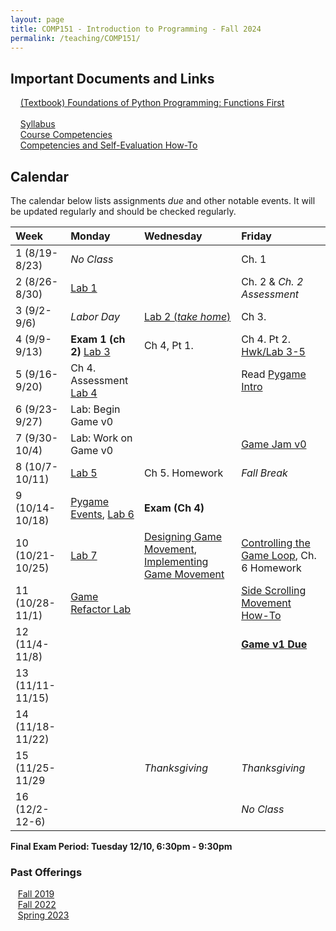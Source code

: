 ```yaml
---
layout: page
title: COMP151 - Introduction to Programming - Fall 2024
permalink: /teaching/COMP151/
---
```

## Important Documents and Links 

&nbsp;&nbsp;&nbsp; [(Textbook) Foundations of Python Programming: Functions First](https://runestone.academy/ns/books/published/mc_comp151_fa24/fopp-ff-3.html) <br><br>
&nbsp;&nbsp;&nbsp; [Syllabus](/teaching/COMP151/fa24/comp151-syllabus.pdf)<br>
&nbsp;&nbsp;&nbsp; [Course Competencies](/teaching/COMP151/fa24/COMP151-Competencies.pdf)<br>
&nbsp;&nbsp;&nbsp; [Competencies and Self-Evaluation How-To](/teaching/ungrading/howto-portfolio) 


## Calendar

The calendar below lists assignments *due* and other notable events.  It will be updated regularly and should be checked regularly. 

| Week | Monday | Wednesday | Friday |
| :-- | :-- | :-- | :-- |
| 1 (8/19-8/23)|  *No Class*   |     | Ch. 1  | 
| 2 (8/26-8/30)| [Lab 1](/teaching/comp151/fa24/labs/lab1)    |     |  Ch. 2 & *Ch. 2 Assessment*  | 
| 3 (9/2-9/6)| *Labor Day* |  [Lab 2 (*take home*)](https://classroom.github.com/a/1qQeLDne)   | Ch 3.  |     
| 4 (9/9-9/13)| **Exam 1 (ch 2)** [Lab 3](https://classroom.github.com/a/mdyAwEa_) | Ch 4, Pt 1.     |  Ch 4. Pt 2. [Hwk/Lab 3-5](https://classroom.github.com/a/kHPUr2oq)  |     
| 5 (9/16-9/20)| Ch 4. Assessment [Lab 4](https://classroom.github.com/a/lVc0bomt) |     |  Read [Pygame Intro](/teaching/comp151/fa24/game/pygame-round1)   |      
| 6 (9/23-9/27)| Lab: Begin Game v0 |     |     |      
| 7 (9/30-10/4)| Lab: Work on Game v0 |     | [Game Jam v0](/teaching/comp151/fa24/game/gamev0)    |      
| 8 (10/7-10/11)| [Lab 5](https://classroom.github.com/a/N0kgIsDK)  |  Ch 5. Homework   |   *Fall Break* | 
| 9 (10/14-10/18)| [Pygame Events](/teaching/comp151/fa24/game/pygame-events), [Lab 6](https://classroom.github.com/a/VWlO8T5n) | **Exam (Ch 4)**  |     | 
| 10 (10/21-10/25)| [Lab 7](https://classroom.github.com/a/XV4CKdjh)  |  [Designing Game Movement](/teaching/comp151/fa24/game/gamev1-design), [Implementing Game Movement](/teaching/comp151/fa24/game/gamev1-implementation-basic)  | [Controlling the Game Loop](/teaching/comp151/fa24/game/gamev1-loopcontrol), Ch. 6 Homework    | 
| 11 (10/28-11/1)| [Game Refactor Lab](/teaching/comp151/fa24/game/gamev0_5) |          |  [Side Scrolling Movement How-To](/teaching/comp151/fa24/game/sidescroller)   | 
| 12 (11/4-11/8)|  |          |  [**Game v1 Due**](/teaching/comp151/fa24/game/gamev1)   | 
| 13 (11/11-11/15)|  |          |     | 
| 14 (11/18-11/22)|  |          |     | 
| 15 (11/25-11/29|  |   *Thanksgiving*   |  *Thanksgiving*   | 
| 16 (12/2-12-6)|  |      | *No Class* | 

**Final Exam Period: Tuesday 12/10, 6:30pm - 9:30pm**


### Past Offerings

&nbsp;&nbsp;&nbsp;[Fall 2019](/teaching/COMP151/fa19/) <br>
&nbsp;&nbsp;&nbsp;[Fall 2022](/teaching/COMP151/fa22/) <br>
&nbsp;&nbsp;&nbsp;[Spring 2023](/teaching/COMP151/sp23/) 
